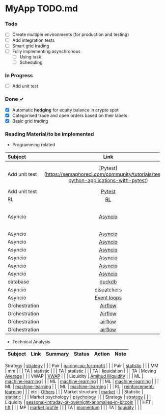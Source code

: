 # MyApp TODO.md



### Todo

- [ ] Create multiple environments (for production and testing)  
- [ ] Add integration tests  
- [ ] Smart grid trading
- [ ] Fully implementing asynchronous  
  - [ ] Using task  
  - [ ] Scheduling  

### In Progress

- [ ] Add unit test  

### Done ✓

- [x] Automatic **hedging** for equity balance in crypto spot  
- [x] Categorised trade and open orders based on their labels  
- [x] Basic grid trading

### Reading Material/to be implemented 
- Programming related  

| Subject         | Link       | Summary        | Status       | Action         | Note         |
| :---         |     :---:      |    :---:      | :---         | :---         | :---         |
Add unit test |[Pytest] (https://semaphoreci.com/community/tutorials/testing-python-applications-with-pytest) | Pytest examples and fixtures | | 
Add unit test | [Pytest](https://medium.com/@geoffreykoh/fun-with-fixtures-for-database-applications-8253eaf1a6d) |  | | 
RL | [RL](https://medium.com/@sthanikamsanthosh1994/reinforcement-learning-part-8-proximal-policy-optimization-ppo-for-trading-9f1c3431f27d) |  | | 
Asyncio | [Asyncio](https://python.plainenglish.io/maximizing-performance-with-concurrent-and-parallel-programming-in-python-53f0b3bcd44b) |Ideal situation for asyncio  | | 
Asyncio | [Asyncio](https://itnext.io/mastering-asyncio-unleashing-the-power-of-async-await-in-python-1ee626cff065) |  | | 
Asyncio | [Asyncio](https://mecha-mind.medium.com/think-twice-before-using-asyncio-in-python-7683472cb7a3) |  | | 
Asyncio | [Asyncio](https://medium.com/@mkaanerkoc/how-to-send-bulk-http-requests-with-aiohttp-asyncio-in-python-62aee008e057) |  | | 
Asyncio | [Asyncio](https://medium.com/better-programming/a-hands-on-guide-to-concurrency-in-python-with-asyncio-af33a795d808) |  | | 
Asyncio | [Asyncio](https://towardsdatascience.com/harnessing-multi-core-power-with-asyncio-in-python-1764404ce44f) |  | | 
Asyncio | [Asyncio](https://towardsdatascience.com/combining-traditional-thread-based-code-and-asyncio-in-python-dc162084756c) |  | | 
database | [duckdb](https://towardsdatascience.com/fugue-and-duckdb-fast-sql-code-in-python-e2e2dfc0f8eb) |  | | 
Asyncio | [dispatchers](https://code.likeagirl.io/dispatchers-in-python-with-asyncio-4d62d0a993d0) |  | | 
Asyncio | [Event loops](https://code.likeagirl.io/event-loops-in-python-with-asyncio-c1ad674c738e) |  | | 
Orchestration | [Airflow](https://alikhyar.medium.com/apache-airflow-deep-dive-all-you-need-to-know-about-airflow-9a325b2f1b17) |  | | 
Orchestration | [Airflow](https://medium.com/@andresf.mesad/elt-pipeline-with-airflow-and-gcp-74954dd288fe) |  | | 
Orchestration | [airflow](https://medium.com/datareply/airflow-lesser-known-tips-tricks-and-best-practises-cf4d4a90f8f) |  | | 
Orchestration | [airflow](https://medium.com/@victor.regism/setting-up-orchestration-1f7cdd41634d) |  | | 


- Technical Analysis  

| Subject         | Link       | Summary        | Status       | Action         | Note         |
| :---         |     :---:      |    :---:      | :---         | :---         | :---         |


Strategy | [strategy](https://medium.com/prooftrading/the-trading-strategy-63183bd231cd) |  | | 
Pair | [pairing-up-for-profit](https://medium.com/@The-Quant-Trading-Room/pairing-up-for-profit-a-match-made-in-market-neutral-heaven-2ca8e42124c3) |  | | 
Pair | [statistic](https://medium.com/tej-api-financial-data-anlaysis/application-herding-indicators-3cd7dbf575b5) |  | | 
MM | [mm](https://medium.com/@degensugarboo/avellaneda-and-stoikov-mm-paper-implementation-b7011b5a7532) |  | | 
TA | [statistic](https://towardsdatascience.com/programmatic-identification-of-support-resistance-trend-lines-with-python-d797a4a90530) |  | | 
TA | [statistic](https://medium.com/@degensugarboo/time-to-switch-from-time-driven-bars-to-information-driven-bars-cfdf28cdcd6c) |  | | 
TA | [liquidation](https://medium.com/@degensugarboo/liquidations-a-speculators-guide-to-maximizing-returns-dbea6e87382e) |  | | 
TA | [Moving Average](https://algo-trading.medium.com/moving-average-exotic-use-30c15562ceed) |  | | 
VWAP | [VWAP](https://medium.com/@larsterbraak/cost-decomposition-for-a-vwap-execution-algorithm-buy-side-perspective-1126f9eebf40) |  | | 
Liquidity | [Amihud Illiquidity](https://medium.datadriveninvestor.com/make-80-returns-with-this-innovative-trading-strategy-with-python-4b31352f714c) |  | | 
ML | [machine-learning](https://medium.com/@FMZQuant/application-of-machine-learning-technology-in-trading-912b565ca8b8) |  | | 
ML | [machine-learning](https://trading-data-analysis.pro/volume-by-price-as-a-dynamic-feature-for-training-ai-algorithms-for-trading-ef015b3d1adf) |  | | 
ML | [machine-learning](https://medium.com/@trademaster.ntu/introduction-to-trademaster-a-new-standard-of-reinforcement-learning-framework-for-quantitative-67f7133485e2) |  | | 
ML | [machine-learning](https://medium.datadriveninvestor.com/unleashing-the-power-of-tensorflow-for-quantitative-investing-a8476705ba0d) |  | | 
ML | [machine-learning](https://medium.com/@mrconnor/algorithmic-trading-with-keras-1d55c8fb81ab) |  | | 
RL | [reinforcement-learning](http://onepagecode.s3-website-us-east-1.amazonaws.com/) |  | | 
etc | [Others](https://medium.com/@FMZQuant/many-years-later-you-will-find-this-article-is-the-most-valuable-one-in-your-investment-career-6df01777aa7d) |  | | 
Market structure | [market](https://medium.com/coinmonks/market-structure-most-important-thing-in-technical-analysis-5275b362e5c3) |  | | 
Statistic | [statistic](https://medium.com/@yuhui_w/applying-extreme-value-theory-and-survival-analysis-to-trading-hedging-e878f73751f0) |  | | 
Market psychology | [psychology](https://medium.com/@matthewjinfong/trading-101-second-level-thinking-94bc40cb8074) |  | | 
Strategy | [strategy](https://medium.com/coinmonks/interview-with-a-pro-trader-how-to-profitably-scalp-bitcoin-1b3e2e7749a0) |  | | 
Liquidity | [seasonal-intraday-or-overnight-anomalies-in-bitcoin](https://venali.medium.com/is-there-seasonal-intraday-or-overnight-anomalies-in-bitcoin-11bc71321b9e) |  | | 
HFT | [hft](https://medium.com/@FMZQuant/digital-currency-high-frequency-strategy-detailed-introduction-f7be078ef53d) |  | | 
MP | [market profile](https://medium.com/coinmonks/high-probability-scalping-setups-with-sessions-initial-balance-and-session-volume-profile-83af17f0a5a) |  | | 
TA | [momentum](https://sedemquame.medium.com/building-a-momentum-trading-algorithm-using-python-1924a5939204) |  | | 
TA | [liquidity](https://nhristov.io/exploiting-liquidity-traps-with-a-custom-trading-algorithm-b98be5125042) |  | | 













